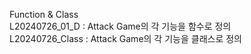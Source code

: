 Function & Class  
L20240726_01_D : Attack Game의 각 기능을 함수로 정의  
L20240726_Class : Attack Game의 각 기능을 클래스로 정의
